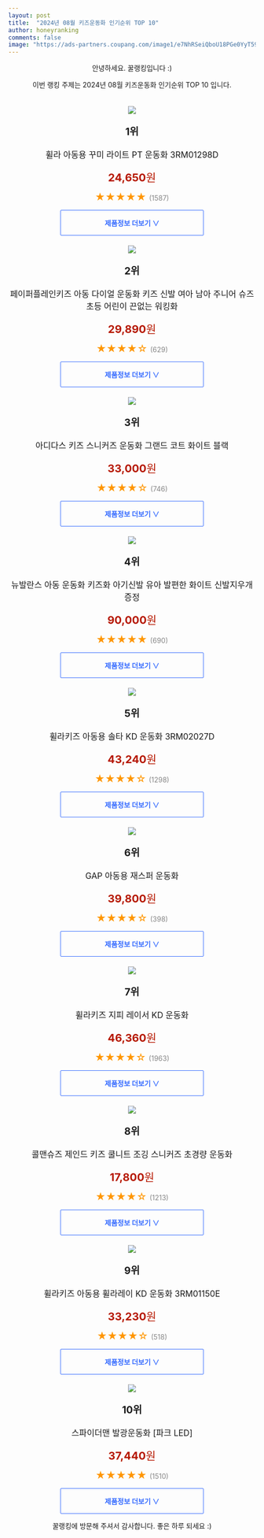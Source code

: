 ```yaml
---
layout: post
title:  "2024년 08월 키즈운동화 인기순위 TOP 10"
author: honeyranking
comments: false
image: "https://ads-partners.coupang.com/image1/e7NhRSeiQboU18PGe0YyT59PHBfPr4oWDpb6jEog_TMnBseWNbpN-zjw-6tE6ZXltYRcusvRwzk_hQgP_bN4CCbgetFGQjzESnR_KYmzNn88lfjYwZ66syal7QXqBtX8c5cU2rxSOuplmWHKtsaT_6gKOL7GiISBrd6GYTJ0Djj3W0pcoGWjfvMx3xh5HP5dMmmtLOUyE8tMequhv4dTSIeA7p5h3-_i8wwMF3efYT0nRO2HaWorQ8qIn0haVeZWxxTzni-51ruCRPDLWGUGf2DHCtq6bBQCQhlr"
---
```

<p style="text-align: center;">안녕하세요. 꿀랭킹입니다 :)</p>
<p style="text-align: center;">이번 랭킹 주제는 2024년 08월 키즈운동화 인기순위 TOP 10 입니다.</p><center><img src="https://ads-partners.coupang.com/image1/e7NhRSeiQboU18PGe0YyT59PHBfPr4oWDpb6jEog_TMnBseWNbpN-zjw-6tE6ZXltYRcusvRwzk_hQgP_bN4CCbgetFGQjzESnR_KYmzNn88lfjYwZ66syal7QXqBtX8c5cU2rxSOuplmWHKtsaT_6gKOL7GiISBrd6GYTJ0Djj3W0pcoGWjfvMx3xh5HP5dMmmtLOUyE8tMequhv4dTSIeA7p5h3-_i8wwMF3efYT0nRO2HaWorQ8qIn0haVeZWxxTzni-51ruCRPDLWGUGf2DHCtq6bBQCQhlr" style="margin-top:20px" /></center><p style="text-align: center; font-size: 20px"><b>1위</b></p><p style="text-align: center; font-size: 17px">휠라 아동용 꾸미 라이트 PT 운동화 3RM01298D</p><p style="text-align: center;"><span style="color: #b61800; font-size: 22px;"><b>24,650</b>원</span></p><p style="text-align: center;"><span style="color: #ff9600; font-size: 20px;">★★★★★ </span><span style="color: #878787;">(1587)</span></p><center><a href="https://link.coupang.com/re/AFFSDP?lptag=AF3899140&subid=honeyrank&pageKey=4841306795&itemId=7373878653&vendorItemId=74564258688&traceid=V0-153-d52efe6fee1a7290&requestid=20240808090000872236917960&token=31850C%7CMIXED"><div style="font-size: 14px; display: inline-block; padding: 15px 90px; color: #346aff; border-radius: 2px; border: 1px solid #346aff; cursor: pointer;"><b>제품정보 더보기 &or;</b></div></a></center><center><img src="https://ads-partners.coupang.com/image1/I6gS_J_Tmlqca6xiIx30bWmC6-pByhNixnUFwqDa70sBa1nv3DnCPdTR0zWjI7f4Kz1cvmNw_PRTKoXGj8VBecSEeII2mvB6IApNcvKBMP1AaRKp6_wnBMz6f7xHzAn3Vp3OXnv9RxMH5KStptzkNls5YWN5mB4uz3br7LgZpxpyJsKUkdOsT6rtBjM3I4iaIJPteafV0E9rKk9EzI0Z6bZOaCSd3nm6UEMNTSE8ISXsoO2Ffc5TAjSfSo64wN288kuahN0a1t8hAmzhrRiBscqbcSZFfzD9LR4oFjdWwAiClBwY2XZcAyNL" style="margin-top:20px" /></center><p style="text-align: center; font-size: 20px"><b>2위</b></p><p style="text-align: center; font-size: 17px">페이퍼플레인키즈 아동 다이얼 운동화 키즈 신발 여아 남아 주니어 슈즈 초등 어린이 끈없는 워킹화</p><p style="text-align: center;"><span style="color: #b61800; font-size: 22px;"><b>29,890</b>원</span></p><p style="text-align: center;"><span style="color: #ff9600; font-size: 20px;">★★★★☆ </span><span style="color: #878787;">(629)</span></p><center><a href="https://link.coupang.com/re/AFFSDP?lptag=AF3899140&subid=honeyrank&pageKey=7574187727&itemId=19981096934&vendorItemId=87079345074&traceid=V0-153-41d840acf941fff8&requestid=20240808090000872236917960&token=31850C%7CMIXED"><div style="font-size: 14px; display: inline-block; padding: 15px 90px; color: #346aff; border-radius: 2px; border: 1px solid #346aff; cursor: pointer;"><b>제품정보 더보기 &or;</b></div></a></center><center><img src="https://ads-partners.coupang.com/image1/IDG9Uxsl59_yq5qXIAmUR2mhDlWoYoyDk_U1kCMuVFkXnUN1UEtt8mF3Sy39dCDt5BAEq1Spc9bhz40cH0VW4HnFMqXffjfabdS5DAY15-l9shhH1TaCD408EhXwnMCEmdazKNBs_d7ENMdTEn-PmAGJHszQWQlZsMicl2-s7UcodN1VUmM6msg9Lcg120LAr6j0ocQ69mJBproi4D1jUVDL9VkmZKHo4aY0L6Edhhym-XKbYVx8kyliwmE1z_PzMhfRAI2rMqn4LYnGW9b9ZATyyZL9xe951aRGkuP2oOctPdqTafFGuuTCmtjN8A==" style="margin-top:20px" /></center><p style="text-align: center; font-size: 20px"><b>3위</b></p><p style="text-align: center; font-size: 17px">아디다스 키즈 스니커즈 운동화 그랜드 코트 화이트 블랙</p><p style="text-align: center;"><span style="color: #b61800; font-size: 22px;"><b>33,000</b>원</span></p><p style="text-align: center;"><span style="color: #ff9600; font-size: 20px;">★★★★☆ </span><span style="color: #878787;">(746)</span></p><center><a href="https://link.coupang.com/re/AFFSDP?lptag=AF3899140&subid=honeyrank&pageKey=8225110348&itemId=23653439172&vendorItemId=90678805320&traceid=V0-153-0257e3aa5a6635fd&clickBeacon=28372260-5519-11ef-b870-30e5fa0650af%7E3&requestid=20240808090000872236917960&token=31850C%7CMIXED"><div style="font-size: 14px; display: inline-block; padding: 15px 90px; color: #346aff; border-radius: 2px; border: 1px solid #346aff; cursor: pointer;"><b>제품정보 더보기 &or;</b></div></a></center><center><img src="https://ads-partners.coupang.com/image1/0nm_25KihZ_ckStV0qwks6F_QVdnq3aZWBO7TtwyjcomFlaLIRPx9GOSeykMDQSeB6P_oDU1PDv9HclOBBYhMNhacAUvLPRfPurMiIh8VNWgDtAFcMTr7mNIM7nHDlFc43JVOiyakP-fMURyFzENVH7aHhGXRPOaRF8zCgA2EhMYQhggwj8pbGLCpaVHeJgtl9E617KZz4kTDDMBfIW6vf3yquoYhC1L8A89SaTWGw3X-lILVi-6TP_lm4B1YEd4Nj851m6ol7SUJ1Lw4l5H7qWbq-gkGlBGvw6kuUOimRcSvhwN95E4IwzuFyPE-g==" style="margin-top:20px" /></center><p style="text-align: center; font-size: 20px"><b>4위</b></p><p style="text-align: center; font-size: 17px">뉴발란스 아동 운동화 키즈화 아기신발 유아 발편한 화이트 신발지우개증정</p><p style="text-align: center;"><span style="color: #b61800; font-size: 22px;"><b>90,000</b>원</span></p><p style="text-align: center;"><span style="color: #ff9600; font-size: 20px;">★★★★★ </span><span style="color: #878787;">(690)</span></p><center><a href="https://link.coupang.com/re/AFFSDP?lptag=AF3899140&subid=honeyrank&pageKey=8260869842&itemId=23797558527&vendorItemId=90821530792&traceid=V0-153-503fe271ad977bcd&clickBeacon=28374970-5519-11ef-994e-8f612686027d%7E3&requestid=20240808090000872236917960&token=31850C%7CMIXED"><div style="font-size: 14px; display: inline-block; padding: 15px 90px; color: #346aff; border-radius: 2px; border: 1px solid #346aff; cursor: pointer;"><b>제품정보 더보기 &or;</b></div></a></center><center><img src="https://ads-partners.coupang.com/image1/Cy5SDLVWRQMYb7NLC-d-WWjx2G3Qw0o-lROeiHpp3-I1UI1tB0IBjtpWnUahVqaYzV5z5ZxdSHudiguJNNlpYZ4Rp2N7sH2wO0xI-TLfzDopbRU0SdLWsA5owodp75laxKw0zUc72oZa59YPKqcJVJ7rBJ_IIa9pIs7oahon7CLu5xVv7XadlpOsWOGtozp8GSkvorldGsgcin8an-cpw5U4SnYqPPTGuy-PgqWMn6f0WM2opRpGSIGhkVKd3nxKayS-62pdjyxPZRjmGMLDk7oN" style="margin-top:20px" /></center><p style="text-align: center; font-size: 20px"><b>5위</b></p><p style="text-align: center; font-size: 17px">휠라키즈 아동용 솔타 KD 운동화 3RM02027D</p><p style="text-align: center;"><span style="color: #b61800; font-size: 22px;"><b>43,240</b>원</span></p><p style="text-align: center;"><span style="color: #ff9600; font-size: 20px;">★★★★☆ </span><span style="color: #878787;">(1298)</span></p><center><a href="https://link.coupang.com/re/AFFSDP?lptag=AF3899140&subid=honeyrank&pageKey=6233035033&itemId=12537144431&vendorItemId=79805564879&traceid=V0-153-63a60304a4ccda98&requestid=20240808090000872236917960&token=31850C%7CMIXED"><div style="font-size: 14px; display: inline-block; padding: 15px 90px; color: #346aff; border-radius: 2px; border: 1px solid #346aff; cursor: pointer;"><b>제품정보 더보기 &or;</b></div></a></center><center><img src="https://ads-partners.coupang.com/image1/Rm70nt-9GfVXb5izRolZOM-LtcVRcgIbe4T9x-eyo_D4U8IFYfnDZFhwwXLd-E7_2ciexXPYfmCAP33DIEW2XvJNfIXE9QaU0OlIZLdC1F-3VJxPk_GK0n8YsTJTH4IpvM0-UxQ3HTuXVqW5gYo4d5m8k0MKhl61ehZHG5bYwtQ0FMy2xn6SmJjLnFGthj_8fhN5SqU5QTdkbPnlMEverbvLy1LMSoPxMrVjnMInN-hqwHDtwjoPmgwMs-uER2uwh9FxQ1e6i57gAc35y1aOXtdXmFqzjwwKzSr_D8Ttdg==" style="margin-top:20px" /></center><p style="text-align: center; font-size: 20px"><b>6위</b></p><p style="text-align: center; font-size: 17px">GAP 아동용 재스퍼 운동화</p><p style="text-align: center;"><span style="color: #b61800; font-size: 22px;"><b>39,800</b>원</span></p><p style="text-align: center;"><span style="color: #ff9600; font-size: 20px;">★★★★☆ </span><span style="color: #878787;">(398)</span></p><center><a href="https://link.coupang.com/re/AFFSDP?lptag=AF3899140&subid=honeyrank&pageKey=8040247457&itemId=22508777448&vendorItemId=89550875341&traceid=V0-153-ad3d77728ff9ed52&clickBeacon=28374970-5519-11ef-9e69-e412e76c8b6a%7E3&requestid=20240808090000872236917960&token=31850C%7CMIXED"><div style="font-size: 14px; display: inline-block; padding: 15px 90px; color: #346aff; border-radius: 2px; border: 1px solid #346aff; cursor: pointer;"><b>제품정보 더보기 &or;</b></div></a></center><center><img src="https://ads-partners.coupang.com/image1/AFXVplVVC3NH-6lXABJTWJyO9yU92SJBRuwB_5fJz1MlMPm8zU0vmd0Zum0LFSsaH3xHZOPDQVc8S1f-QLc7PDSf7hnlIk4s09Jex3JDn9NQ9ax7Bv5aTY52qBRKUvI1DhqXIRtFcr258tg3E-lV6mf8UkyIc1hD3iN3ZDkD09oRa-9D2MCa8RkTWmpopCj5iAx-1TbJmZN9ZUBh-Smi6YuE8ppGw7kwIAn1Ww8ww-UqA305Nom5zR9HLOKozG7wIwZta1_6LgAfY6uM-0kln30UGNNBncLQoU0=" style="margin-top:20px" /></center><p style="text-align: center; font-size: 20px"><b>7위</b></p><p style="text-align: center; font-size: 17px">휠라키즈 지피 레이서 KD 운동화</p><p style="text-align: center;"><span style="color: #b61800; font-size: 22px;"><b>46,360</b>원</span></p><p style="text-align: center;"><span style="color: #ff9600; font-size: 20px;">★★★★☆ </span><span style="color: #878787;">(1963)</span></p><center><a href="https://link.coupang.com/re/AFFSDP?lptag=AF3899140&subid=honeyrank&pageKey=6661239112&itemId=15291622586&vendorItemId=82512035586&traceid=V0-153-7111785c26fd535d&requestid=20240808090000872236917960&token=31850C%7CMIXED"><div style="font-size: 14px; display: inline-block; padding: 15px 90px; color: #346aff; border-radius: 2px; border: 1px solid #346aff; cursor: pointer;"><b>제품정보 더보기 &or;</b></div></a></center><center><img src="https://ads-partners.coupang.com/image1/NNQf6Ky-QoSoQBHhNOOsw5jsUnh-ZKoH4SQA1fhSw-mRtxK-FPfc7p3KKGRUE57cuiRG5qoaQ8gf1TEvx4bfmhEvUcP5JTOx_sds5ZdGlPFviu1ikItSrdYchttHIYN-ympAqZQd1--SYvk6MOIxkP8vxMFGGbc8pXfUUmzcYq_OEUWYDazPNtkrmE54LZQ75Y46CG5PKjbnDxJqH6tuEJCZiyi9zJNPeYfZrisNxeIu1EE4xHE1lMNBSqsDVZMOdEx0K4vLO4t8n6Y3XzxUToGDt9yfuOXYPzNXhgkaoWduZh3yVh1a2yPmTGWVrIc=" style="margin-top:20px" /></center><p style="text-align: center; font-size: 20px"><b>8위</b></p><p style="text-align: center; font-size: 17px">콜맨슈즈 제인드 키즈 쿨니트 조깅 스니커즈 초경량 운동화</p><p style="text-align: center;"><span style="color: #b61800; font-size: 22px;"><b>17,800</b>원</span></p><p style="text-align: center;"><span style="color: #ff9600; font-size: 20px;">★★★★☆ </span><span style="color: #878787;">(1213)</span></p><center><a href="https://link.coupang.com/re/AFFSDP?lptag=AF3899140&subid=honeyrank&pageKey=5308385656&itemId=15183094779&vendorItemId=89378973962&traceid=V0-153-31f5d8147a8a9e3b&clickBeacon=28374970-5519-11ef-803f-c572f2e85757%7E3&requestid=20240808090000872236917960&token=31850C%7CMIXED"><div style="font-size: 14px; display: inline-block; padding: 15px 90px; color: #346aff; border-radius: 2px; border: 1px solid #346aff; cursor: pointer;"><b>제품정보 더보기 &or;</b></div></a></center><center><img src="https://ads-partners.coupang.com/image1/V7JdUHzIa_8AS-hxV1Kz8odH6NwLxyUnK8nKote44JbFBdWyXrbYI1ubi1CdBRsQKWXqegc2YSz1mvixtSCXDcikPb_8Ddiib4wBvTz_r1hnfhgWq_fRQuiH1z2u3OnuPINnlmHLkg2nvbCHoIoIPXJPkiPmMf-Q5r37YtJ9Is_KZyjWxgDALIWirXRToQOQZs7ZXDQxWyJRNXHxOEVL6j68cdx3ZTBs_7Oet9EGUMUhdu0Ra2l1p_BBYK0uNplFBnJsc5BTM9TstDofhQ1vzg0=" style="margin-top:20px" /></center><p style="text-align: center; font-size: 20px"><b>9위</b></p><p style="text-align: center; font-size: 17px">휠라키즈 아동용 휠라레이 KD 운동화 3RM01150E</p><p style="text-align: center;"><span style="color: #b61800; font-size: 22px;"><b>33,230</b>원</span></p><p style="text-align: center;"><span style="color: #ff9600; font-size: 20px;">★★★★☆ </span><span style="color: #878787;">(518)</span></p><center><a href="https://link.coupang.com/re/AFFSDP?lptag=AF3899140&subid=honeyrank&pageKey=6283149764&itemId=12912235582&vendorItemId=80177037711&traceid=V0-153-c2cb7e8d1e601180&requestid=20240808090000872236917960&token=31850C%7CMIXED"><div style="font-size: 14px; display: inline-block; padding: 15px 90px; color: #346aff; border-radius: 2px; border: 1px solid #346aff; cursor: pointer;"><b>제품정보 더보기 &or;</b></div></a></center><center><img src="https://ads-partners.coupang.com/image1/nPDntVG-tHeiwxlPnD66bzJ8VN1jySj9D2pIcWPSYXqgqNe4BhKQrVYO3miqHHOTya_TRfI_s0nHdanhIMAnoKE5d-YEJuQRmFU5Qz6WoZZKxMDHsIVWMM7Y7uIE9wUNpqhH3YxsY2ek6Y0rR8ww40gPwNIi1xtLfmf2sQOz-VmqKyrY5UCcRrVhvP8ptck0mVRYZsSeLI7X76u_S3MTny3epG6rfOmFKIdrvvFUfbmoOperCGKRdH6BCKTRN1KaMX0fXM_L-xP8lkcoY9MtMHtV62Yhsa0RB2E5OPqgxwq5INf7iGhw9cm1SXrM3s4=" style="margin-top:20px" /></center><p style="text-align: center; font-size: 20px"><b>10위</b></p><p style="text-align: center; font-size: 17px">스파이더맨 발광운동화 [파크 LED]</p><p style="text-align: center;"><span style="color: #b61800; font-size: 22px;"><b>37,440</b>원</span></p><p style="text-align: center;"><span style="color: #ff9600; font-size: 20px;">★★★★★ </span><span style="color: #878787;">(1510)</span></p><center><a href="https://link.coupang.com/re/AFFSDP?lptag=AF3899140&subid=honeyrank&pageKey=7905515685&itemId=21677894319&vendorItemId=88739430987&traceid=V0-153-c4012fa13d40fbc5&clickBeacon=28374970-5519-11ef-bed5-d13bed9ff901%7E3&requestid=20240808090000872236917960&token=31850C%7CMIXED"><div style="font-size: 14px; display: inline-block; padding: 15px 90px; color: #346aff; border-radius: 2px; border: 1px solid #346aff; cursor: pointer;"><b>제품정보 더보기 &or;</b></div></a></center><p style="text-align: center;">꿀랭킹에 방문해 주셔서 감사합니다. 좋은 하루 되세요 :)</p>